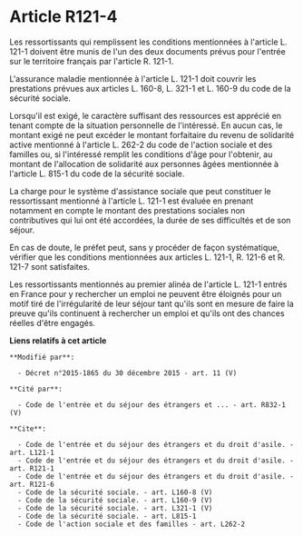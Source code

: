 # Article R121-4

Les ressortissants qui remplissent les conditions mentionnées à l'article L. 121-1 doivent être munis de l'un des deux
documents prévus pour l'entrée sur le territoire français par l'article R. 121-1. 

L'assurance maladie mentionnée à l'article L. 121-1 doit couvrir les prestations prévues aux articles L. 160-8, L. 321-1 et
L. 160-9 du code de la sécurité sociale. 

Lorsqu'il est exigé, le caractère suffisant des ressources est apprécié en tenant compte de la situation personnelle de
l'intéressé. En aucun cas, le montant exigé ne peut excéder le montant forfaitaire du revenu de solidarité active mentionné à
l'article L. 262-2 du code de l'action sociale et des familles ou, si l'intéressé remplit les conditions d'âge pour
l'obtenir, au montant de l'allocation de solidarité aux personnes âgées mentionnée à l'article L. 815-1 du code de la
sécurité sociale. 

La charge pour le système d'assistance sociale que peut constituer le ressortissant mentionné à l'article L. 121-1 est
évaluée en prenant notamment en compte le montant des prestations sociales non contributives qui lui ont été accordées, la
durée de ses difficultés et de son séjour. 

En cas de doute, le préfet peut, sans y procéder de façon systématique, vérifier que les conditions mentionnées aux articles
L. 121-1, R. 121-6 et R. 121-7 sont satisfaites. 

Les ressortissants mentionnés au premier alinéa de l'article L. 121-1 entrés en France pour y rechercher un emploi ne peuvent
être éloignés pour un motif tiré de l'irrégularité de leur séjour tant qu'ils sont en mesure de faire la preuve qu'ils
continuent à rechercher un emploi et qu'ils ont des chances réelles d'être engagés.

**Liens relatifs à cet article**

	**Modifié par**:

	  - Décret n°2015-1865 du 30 décembre 2015 - art. 11 (V)

	**Cité par**:

	  - Code de l'entrée et du séjour des étrangers et ... - art. R832-1 (V)

	**Cite**:

	  - Code de l'entrée et du séjour des étrangers et du droit d'asile. - art. L121-1
	  - Code de l'entrée et du séjour des étrangers et du droit d'asile. - art. R121-1
	  - Code de l'entrée et du séjour des étrangers et du droit d'asile. - art. R121-6
	  - Code de la sécurité sociale. - art. L160-8 (V)
	  - Code de la sécurité sociale. - art. L160-9 (V)
	  - Code de la sécurité sociale. - art. L321-1 (V)
	  - Code de la sécurité sociale. - art. L815-1
	  - Code de l'action sociale et des familles - art. L262-2
